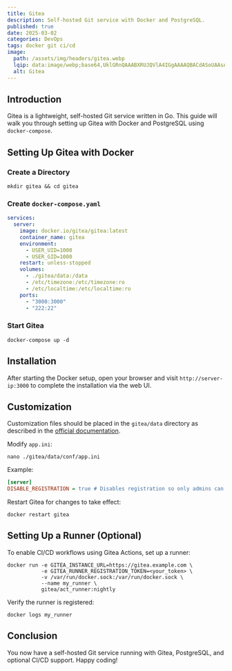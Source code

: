 ```yaml
---
title: Gitea
description: Self-hosted Git service with Docker and PostgreSQL.
published: true
date: 2025-03-02
categories: DevOps
tags: docker git ci/cd
image:
  path: /assets/img/headers/gitea.webp
  lqip: data:image/webp;base64,UklGRnQAAABXRUJQVlA4IGgAAAAQBACdASoUAAsAPpE6mEeloyKhMAgAsBIJZQDG9Yq+33fpqj+ZlcAAAAD++k5IU3vflqZlMwtdsrN8ZOVaWJcl6/nJm84Jh8tPeI1zvl6rChaeNhPSjA54STkXJ42Fh4eeuVLMSsAAAA==
  alt: Gitea
---
```


## Introduction

Gitea is a lightweight, self-hosted Git service written in Go. This guide will walk you through setting up Gitea with Docker and PostgreSQL using `docker-compose`.

## Setting Up Gitea with Docker

### Create a Directory

```shell
mkdir gitea && cd gitea
```

### Create `docker-compose.yaml`

```yaml
services:
  server:
    image: docker.io/gitea/gitea:latest
    container_name: gitea
    environment:
      - USER_UID=1000
      - USER_GID=1000
    restart: unless-stopped
    volumes:
      - ./gitea/data:/data
      - /etc/timezone:/etc/timezone:ro
      - /etc/localtime:/etc/localtime:ro
    ports:
      - "3000:3000"
      - "222:22"
```

### Start Gitea

```shell
docker-compose up -d
```

## Installation

After starting the Docker setup, open your browser and visit `http://server-ip:3000` to complete the installation via the web UI.

## Customization

Customization files should be placed in the `gitea/data` directory as described in the [official documentation](https://docs.gitea.com/administration/customizing-gitea).

Modify `app.ini`:

```shell
nano ./gitea/data/conf/app.ini
```

Example:

```ini
[server]
DISABLE_REGISTRATION = true # Disables registration so only admins can create accounts.
```

Restart Gitea for changes to take effect:

```shell
docker restart gitea
```

## Setting Up a Runner (Optional)

To enable CI/CD workflows using Gitea Actions, set up a runner:

```shell
docker run -e GITEA_INSTANCE_URL=https://gitea.example.com \
           -e GITEA_RUNNER_REGISTRATION_TOKEN=<your_token> \
           -v /var/run/docker.sock:/var/run/docker.sock \
           --name my_runner \
           gitea/act_runner:nightly
```

Verify the runner is registered:

```shell
docker logs my_runner
```

## Conclusion

You now have a self-hosted Git service running with Gitea, PostgreSQL, and optional CI/CD support. Happy coding!

